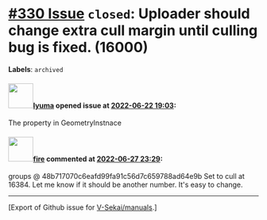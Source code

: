 # [\#330 Issue](https://github.com/V-Sekai/manuals/issues/330) `closed`: Uploader should change extra cull margin until culling bug is fixed. (16000)
**Labels**: `archived`


#### <img src="https://avatars.githubusercontent.com/u/39946030?v=4" width="50">[lyuma](https://github.com/lyuma) opened issue at [2022-06-22 19:03](https://github.com/V-Sekai/manuals/issues/330):

The property in GeometryInstnace

#### <img src="https://avatars.githubusercontent.com/u/32321?u=c2e06a3d2b49a467aa907e54aa259516440267cc&v=4" width="50">[fire](https://github.com/fire) commented at [2022-06-27 23:29](https://github.com/V-Sekai/manuals/issues/330#issuecomment-1168033707):

groups @ 48b717070c6eafd99fa91c56d7c659788ad64e9b Set to cull at 16384. Let me know if it should be another number. It's easy to change.


-------------------------------------------------------------------------------



[Export of Github issue for [V-Sekai/manuals](https://github.com/V-Sekai/manuals).]
